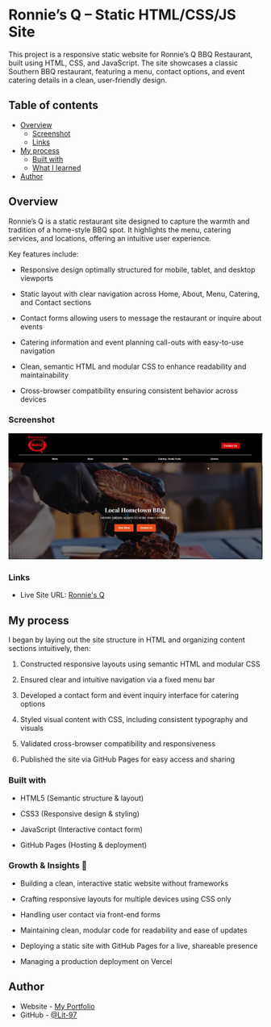 # Ronnie’s Q – Static HTML/CSS/JS Site

This project is a responsive static website for Ronnie’s Q BBQ Restaurant, built using HTML, CSS, and JavaScript. The site showcases a classic Southern BBQ restaurant, featuring a menu, contact options, and event catering details in a clean, user-friendly design.

## Table of contents

- [Overview](#overview)
  - [Screenshot](#screenshot)
  - [Links](#links)
- [My process](#my-process)
  - [Built with](#built-with)
  - [What I learned](#what-i-learned)
- [Author](#author)


## Overview
Ronnie’s Q is a static restaurant site designed to capture the warmth and tradition of a home-style BBQ spot. It highlights the menu, catering services, and locations, offering an intuitive user experience.

Key features include:

- Responsive design optimally structured for mobile, tablet, and desktop viewports

- Static layout with clear navigation across Home, About, Menu, Catering, and Contact sections

- Contact forms allowing users to message the restaurant or inquire about events

- Catering information and event planning call-outs with easy-to-use navigation

- Clean, semantic HTML and modular CSS to enhance readability and maintainability

- Cross-browser compatibility ensuring consistent behavior across devices


### Screenshot

![Screenshot of Salon Luxe](./img/ronniesqss.jpg)


### Links

- Live Site URL: [Ronnie's Q](https://lit-97.github.io/ronniesq/)


## My process
I began by laying out the site structure in HTML and organizing content sections intuitively, then:

1. Constructed responsive layouts using semantic HTML and modular CSS

2. Ensured clear and intuitive navigation via a fixed menu bar

3. Developed a contact form and event inquiry interface for catering options

4. Styled visual content with CSS, including consistent typography and visuals

5. Validated cross-browser compatibility and responsiveness

6. Published the site via GitHub Pages for easy access and sharing


### Built with

- HTML5 (Semantic structure & layout)

- CSS3 (Responsive design & styling)

- JavaScript (Interactive contact form)

- GitHub Pages (Hosting & deployment)

### Growth & Insights 🌱

- Building a clean, interactive static website without frameworks

- Crafting responsive layouts for multiple devices using CSS only

- Handling user contact via front-end forms

- Maintaining clean, modular code for readability and ease of updates

- Deploying a static site with GitHub Pages for a live, shareable presence

- Managing a production deployment on Vercel


## Author

- Website - [My Portfolio](https://lit-97.github.io/portfolio/)
- GitHub  - [@Lit-97](https://github.com/Lit-97)
